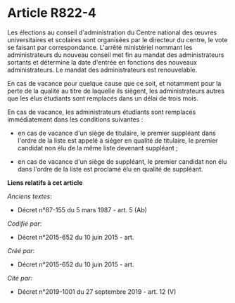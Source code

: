 # Article R822-4

Les élections au conseil d'administration du Centre national des œuvres universitaires et scolaires sont organisées par le
directeur du centre, le vote se faisant par correspondance. L'arrêté ministériel nommant les administrateurs du nouveau
conseil met fin au mandat des administrateurs sortants et détermine la date d'entrée en fonctions des nouveaux
administrateurs. Le mandat des administrateurs est renouvelable.

En cas de vacance pour quelque cause que ce soit, et notamment pour la perte de la qualité au titre de laquelle ils siègent,
les administrateurs autres que les élus étudiants sont remplacés dans un délai de trois mois.

En cas de vacance, les administrateurs étudiants sont remplacés immédiatement dans les conditions suivantes :

- en cas de vacance d'un siège de titulaire, le premier suppléant dans l'ordre de la liste est appelé à siéger en qualité de
titulaire, le premier candidat non élu de la même liste devenant suppléant ;

- en cas de vacance d'un siège de suppléant, le premier candidat non élu dans l'ordre de la liste est proclamé élu en qualité
de suppléant.

**Liens relatifs à cet article**

_Anciens textes_:

  - Décret n°87-155 du 5 mars 1987 - art. 5 (Ab)

_Codifié par_:

  - Décret n°2015-652 du 10 juin 2015 - art.

_Créé par_:

  - Décret n°2015-652 du 10 juin 2015 - art.

_Cité par_:

  - Décret n°2019-1001 du 27 septembre 2019 - art. 12 (V)
